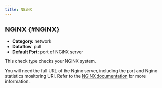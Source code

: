 ```yaml
---
title: NGiNX
---
```


## NGiNX {#NGiNX}
 * **Category:** network
 * **Dataflow:** pull
 * **Default Port:** port of NGiNX server

This check type checks your NGiNX system.

You will need the full URL of the Nginx server, including the port and Nginx statistics monitoring URI. Refer to the [NGiNX documentation](http://nginx.org/en/docs/) for more information.

